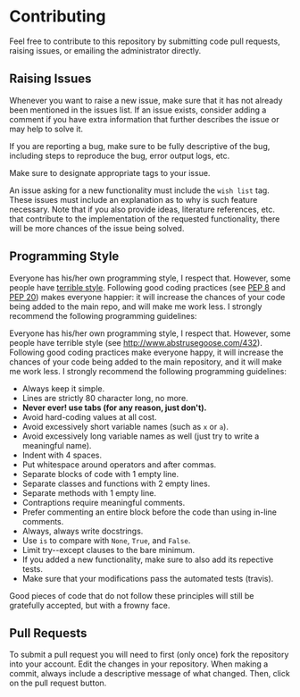 Contributing
============

Feel free to contribute to this repository by submitting code pull
requests, raising issues, or emailing the administrator directly.

Raising Issues
--------------

Whenever you want to raise a new issue, make sure that it has not
already been mentioned in the issues list.  If an issue exists, consider
adding a comment if you have extra information that further describes
the issue or may help to solve it.

If you are reporting a bug, make sure to be fully descriptive of the
bug, including steps to reproduce the bug, error output logs, etc.

Make sure to designate appropriate tags to your issue.

An issue asking for a new functionality must include the ``wish list``
tag.  These issues must include an explanation as to why is such
feature necessary.  Note that if you also provide ideas, literature
references, etc. that contribute to the implementation of the
requested functionality, there will be more chances of the issue being
solved.

Programming Style
-----------------


Everyone has his/her own programming style, I respect that.  However,
some people have [terrible style](http://www.abstrusegoose.com/432).
Following good coding practices (see
[PEP 8](https://www.python.org/dev/peps/pep-0008/) and
[PEP 20](https://www.python.org/dev/peps/pep-0020/)) makes everyone
happier: it will increase the chances of your code being added to the
main repo, and will make me work less.  I strongly recommend the
following programming guidelines:


Everyone has his/her own programming style, I respect that.  However,
some people have terrible style (see
http://www.abstrusegoose.com/432).  Following good coding practices
make everyone happy, it will increase the chances of your code being
added to the main repository, and it will make me work less.  I strongly
recommend the following programming guidelines:


  - Always keep it simple.
  - Lines are strictly 80 character long, no more.
  - **Never ever! use tabs (for any reason, just don't).**
  - Avoid hard-coding values at all cost.
  - Avoid excessively short variable names (such as ``x`` or ``a``).
  - Avoid excessively long variable names as well (just try to write a
    meaningful name).
  - Indent with 4 spaces.
  - Put whitespace around operators and after commas.
  - Separate blocks of code with 1 empty line.
  - Separate classes and functions with 2 empty lines.
  - Separate methods with 1 empty line.
  - Contraptions require meaningful comments.
  - Prefer commenting an entire block before the code than using
    in-line comments.
  - Always, always write docstrings.
  - Use ``is`` to compare with ``None``, ``True``, and ``False``.
  - Limit try--except clauses to the bare minimum.
  - If you added a new functionality, make sure to also add its repective tests.
  - Make sure that your modifications pass the automated tests (travis).

Good pieces of code that do not follow these principles will
still be gratefully accepted, but with a frowny face.


Pull Requests
-------------

To submit a pull request you will need to first (only once) fork the
repository into your account.  Edit the changes in your
repository.  When making a commit, always include a descriptive message
of what changed.  Then, click on the pull request button.
